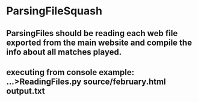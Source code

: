 # ParsingFileSquash
## ParsingFiles should be reading each web file exported from the main website and compile the info about all matches played. 
## executing from console example: ...>ReadingFiles.py source/february.html output.txt
